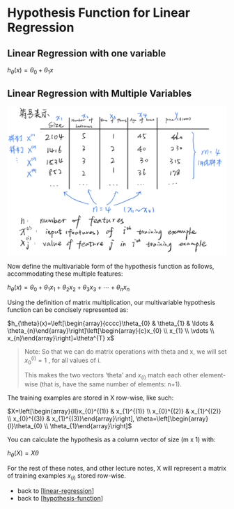 # Hypothesis Function for Linear Regression

## Linear Regression with one variable

$h_{\theta}(x) = \theta_0 + \theta_1 x$

## Linear Regression with Multiple Variables

![sign](../img/Linear%20Regression%20with%20Multiple%20Variables.png)

Now define the multivariable form of the hypothesis function as follows, accommodating these multiple features:

$h_\theta (x) = \theta_0 + \theta_1 x_1 + \theta_2 x_2 + \theta_3 x_3 + \cdots + \theta_n x_n$

Using the definition of matrix multiplication, our multivariable hypothesis function can be concisely represented as:

$h_{\theta}(x)=\left[\begin{array}{cccc}\theta_{0} & \theta_{1} & \ldots & \theta_{n}\end{array}\right]\left[\begin{array}{c}x_{0} \\ x_{1} \\ \vdots \\ x_{n}\end{array}\right]=\theta^{T} x$

>Note: So that we can do matrix operations with theta and x, we will set $x^{(i)}_0 = 1$ , 
for all values of i. 
>
>This makes the two vectors 'theta' and $x_{(i)}$ match each other element-wise 
(that is, have the same number of elements: n+1).

The training examples are stored in X row-wise, like such:

$X=\left[\begin{array}{ll}x_{0}^{(1)} & x_{1}^{(1)} \\ x_{0}^{(2)} & x_{1}^{(2)} \\ x_{0}^{(3)} & x_{1}^{(3)}\end{array}\right], \theta=\left[\begin{array}{l}\theta_{0} \\ \theta_{1}\end{array}\right]$

You can calculate the hypothesis as a column vector of size (m x 1) with:

$h_\theta(X) = X \theta$ 

For the rest of these notes, and other lecture notes, 
X will represent a matrix of training examples $x_{(i)}$ stored row-wise.



- back to [[linear-regression]]
- back to [[hypothesis-function]]

[//begin]: # "Autogenerated link references for markdown compatibility"
[linear-regression]: linear-regression "Linear Regression"
[hypothesis-function]: hypothesis-function "Hypothesis Function"
[//end]: # "Autogenerated link references"